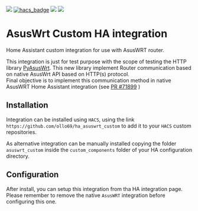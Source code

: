 [![](https://img.shields.io/github/release/ollo69/ha_asuswrt_custom/all.svg?style=for-the-badge)](https://github.com/ollo69/ha_asuswrt_custom/releases)
[![hacs_badge](https://img.shields.io/badge/HACS-Custom-41BDF5.svg?style=for-the-badge)](https://github.com/hacs/integration)
[![](https://img.shields.io/github/license/ollo69/ha_asuswrt_custom?style=for-the-badge)](LICENSE)
[![](https://img.shields.io/badge/MAINTAINER-%40ollo69-red?style=for-the-badge)](https://github.com/ollo69)

# AsusWrt Custom HA integration

Home Assistant custom integration for use with AsusWRT router.

This integration is just for test purpose with the scope of testing the HTTP library [PyAsusWrt](https://github.com/ollo69/pyasuswrt).
This new library implement Router communication based on native AsusWrt API based on HTTP(s) protocol.<br/>
Final objective is to implement this communication method in native AsusWRT Home Assistant integration 
(see [PR #71899](https://github.com/home-assistant/core/pull/71899) )

## Installation

Integration can be installed using `HACS`, using the link `https://github.com/ollo69/ha_asuswrt_custom` to add it to your 
`HACS` custom repositories.

As alternative integration can be manually installed copying the folder `asuswrt_custom` inside the `custom_components` folder of your 
HA configuration directory.

## Configuration

After install, you can setup this integration from tha HA integration page. Please remember to remove the native `AsusWRT`
integration before configuring this one.
